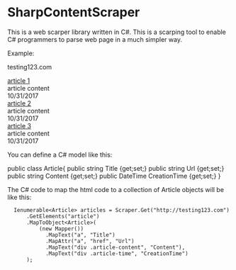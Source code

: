 # SharpContentScraper
This is a web scarper library written in C#. This is a scarping tool to enable C# programmers to parse web page in a much simpler way.

Example:

testing123.com

<html>
<head>
<title>example </title>
<body>
  <article class="article-style">
      <a href="http://testing123.com/article1">article 1</a>
      <div class="article-content">article content</div>
      <div class="article-time"> 10/31/2017 <div>
  </article>
  <article class="article-style">
      <a href="http://testing123.com/article2">article 2</a>
      <div class="article-content">article content</div>
      <div class="article-time"> 10/31/2017 <div>
  </article>
  <article class="article-style">
      <a href="http://testing123.com/article3">article 3</a>
      <div class="article-content">article content</div>
      <div class="article-time"> 10/31/2017 <div>
  </article>
        
</body>
</head>
</html>


You can define a C# model like this:

public class Article{
  public string Title {get;set;}
  public string Url {get;set;}
  public string Content {get;set;}
  public DateTime CreationTime {get;set;}
}

The C# code to map the html code to a collection of Article objects will be like this:

      Ienumerable<Article> articles = Scraper.Get("http://testing123.com")
          .GetElements("article")
          .MapToObject<Article>(
              (new Mapper())
                .MapText("a", "Title")
                .MapAttr("a", "href", "Url")
                .MapText("div .article-content", "Content"),
                .MapText("div .article-time", "CreationTime")
          );
